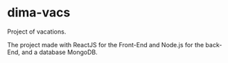 # dima-vacs
Project of vacations.

The project made with ReactJS for the Front-End and Node.js for the back-End, and a database MongoDB.
